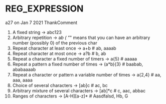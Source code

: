 # REG_EXPRESSION

a27 on Jan 7 2021 ThankComment
1. A fixed string -> abc123
2. Arbitrary repetition -> a*b ( "*" means that you can have an arbitrary
								number (possibly 0) of the previous char
3. Repeat character at least once -> a+b # ab, aaaab
4. Repeat character at most once -> a?b # b, ab
5. Repeat a character a fixed number of timers -> a{5} # aaaaa
6. Repeat a pattern a fixed number of times -> (a*b){3} # baabab, ababaaaab
7. Repeat a character or pattern a variable number of times -> a{2,4} # aa, aaa, aaaa
8. Choice of several characters -> [ab]c # ac, bc
9. Arbitrary mixture of several characters -> [ab]*c # c, aac, abbac
10. Ranges of characters -> [A-H][a-z]* # Aasdfalsd, Hb, G 